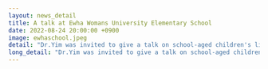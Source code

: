 ```yaml
---
layout: news_detail
title: A talk at Ewha Womans University Elementary School
date: 2022-08-24 20:00:00 +0900
image: ewhaschool.jpeg
detail: "Dr.Yim was invited to give a talk on school-aged children's literacy skills, executive functions and our lab's ongoing research projects."
long_detail: "Dr.Yim was invited to give a talk on school-aged children's literacy skills, executive functions and our lab's ongoing research projects."
---
```


